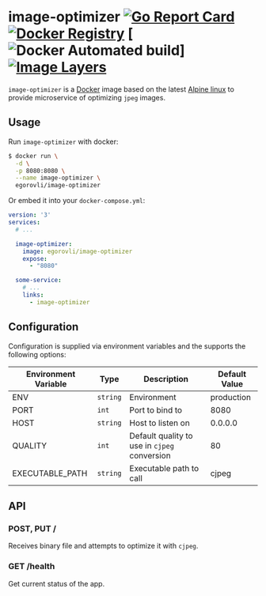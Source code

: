 # image-optimizer [![Go Report Card](https://goreportcard.com/badge/github.com/egorovli/image-optimizer)](https://goreportcard.com/report/github.com/egorovli/image-optimizer) [![Docker Registry](https://img.shields.io/docker/pulls/egorovli/image-optimizer.svg)](https://hub.docker.com/r/egorovli/image-optimizer/) [![Docker Automated build](https://img.shields.io/docker/automated/egorovli/image-optimizer.svg)] [![Image Layers](https://images.microbadger.com/badges/image/egorovli/image-optimizer.svg)](https://microbadger.com/images/egorovli/image-optimizer)

`image-optimizer` is a [Docker](https://www.docker.com) image based on the latest [Alpine linux](https://alpinelinux.org) to provide microservice of optimizing `jpeg` images.

## Usage

Run `image-optimizer` with docker:

```bash
$ docker run \
  -d \
  -p 8080:8080 \
  --name image-optimizer \
  egorovli/image-optimizer
```

Or embed it into your `docker-compose.yml`:

```yaml
version: '3'
services:
  # ...

  image-optimizer:
    image: egorovli/image-optimizer
    expose:
      - "8080"

  some-service:
    # ...
    links:
      - image-optimizer
```

## Configuration

Configuration is supplied via environment variables and the supports the following options:

| Environment Variable | Type     | Description                                  | Default Value |
| -------------------- | -------- | -------------------------------------------- | ------------- |
| ENV                  | `string` | Environment                                  | production    |
| PORT                 | `int`    | Port to bind to                              | 8080          |
| HOST                 | `string` | Host to listen on                            | 0.0.0.0       |
| QUALITY              | `int`    | Default quality to use in `cjpeg` conversion | 80            |
| EXECUTABLE_PATH      | `string` | Executable path to call                      | cjpeg         |

## API

### POST, PUT /

Receives binary file and attempts to optimize it with `cjpeg`.

### GET /health

Get current status of the app.
